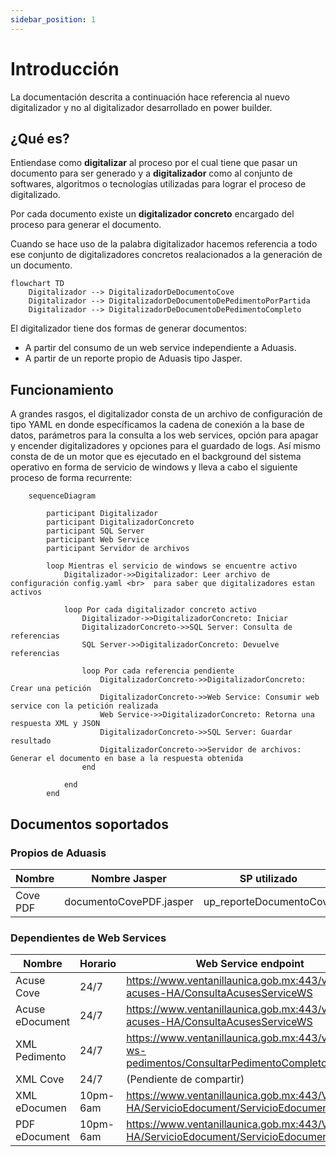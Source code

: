 ```yaml
---
sidebar_position: 1
---
```


# Introducción

La documentación descrita a continuación hace referencia al nuevo digitalizador y no al digitalizador desarrollado en power builder.

## ¿Qué es?

Entiendase como **digitalizar** al proceso por el cual tiene que pasar un documento para ser generado y a 
**digitalizador** como al conjunto de softwares, algoritmos o tecnologías utilizadas para lograr el proceso de digitalizado. 

Por cada documento existe un **digitalizador concreto** encargado del proceso para generar el documento.

Cuando se hace uso de la palabra digitalizador hacemos referencia a todo ese conjunto de digitalizadores concretos
realacionados a la generación de un documento.  


```mermaid
flowchart TD
    Digitalizador --> DigitalizadorDeDocumentoCove
    Digitalizador --> DigitalizadorDeDocumentoDePedimentoPorPartida
    Digitalizador --> DigitalizadorDeDocumentoDePedimentoCompleto
```

El digitalizador tiene dos formas de generar documentos:
- A partir del consumo de un web service independiente a Aduasis.
- A partir de un reporte propio de Aduasis tipo Jasper.



## Funcionamiento

A grandes rasgos, el digitalizador consta de un archivo de configuración de tipo YAML en
donde específicamos la cadena de conexión a la base de datos, parámetros para la consulta
a los web services, opción para apagar y encender digitalizadores y opciones para el guardado
de logs. Así mismo consta de de un motor que es ejecutado en el background del sistema operativo
en forma de servicio de windows y lleva a cabo el siguiente proceso de forma recurrente:

```mermaid
    sequenceDiagram
        
        participant Digitalizador
        participant DigitalizadorConcreto
        participant SQL Server
        participant Web Service
        participant Servidor de archivos

        loop Mientras el servicio de windows se encuentre activo
            Digitalizador->>Digitalizador: Leer archivo de configuración config.yaml <br>  para saber que digitalizadores estan activos

            loop Por cada digitalizador concreto activo
                Digitalizador->>DigitalizadorConcreto: Iniciar
                DigitalizadorConcreto->>SQL Server: Consulta de referencias
                SQL Server->>DigitalizadorConcreto: Devuelve referencias

                loop Por cada referencia pendiente
                    DigitalizadorConcreto->>DigitalizadorConcreto: Crear una petición
                    DigitalizadorConcreto->>Web Service: Consumir web service con la petición realizada
                    Web Service->>DigitalizadorConcreto: Retorna una respuesta XML y JSON
                    DigitalizadorConcreto->>SQL Server: Guardar resultado
                    DigitalizadorConcreto->>Servidor de archivos: Generar el documento en base a la respuesta obtenida
                end

            end
        end
```



## Documentos soportados

### Propios de Aduasis
| Nombre |  Nombre Jasper | SP utilizado |
 | --- | --- | --- |
 | Cove PDF | documentoCovePDF.jasper | up_reporteDocumentoCove | 

### Dependientes de Web Services

| Nombre |  Horario | Web Service endpoint |
 | --- | --- | --- |
 |  Acuse Cove | 24/7 | https://www.ventanillaunica.gob.mx:443/ventanilla-acuses-HA/ConsultaAcusesServiceWS |
 | Acuse eDocument | 24/7 | https://www.ventanillaunica.gob.mx:443/ventanilla-acuses-HA/ConsultaAcusesServiceWS |
 | XML Pedimento   | 24/7 | https://www.ventanillaunica.gob.mx:443/ventanilla-ws-pedimentos/ConsultarPedimentoCompletoService |
 | XML Cove  | 24/7 | (Pendiente de compartir) |
 | XML eDocumen  | 10pm-6am | https://www.ventanillaunica.gob.mx:443/Ventanilla-HA/ServicioEdocument/ServicioEdocument.svc |
 | PDF eDocument  | 10pm-6am | https://www.ventanillaunica.gob.mx:443/Ventanilla-HA/ServicioEdocument/ServicioEdocument.svc |







